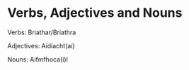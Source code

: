 # Verbs, Adjectives and Nouns

Verbs: Briathar/Briathra

Adjectives: Aidiacht(aí)

Nouns: Aifmfhoca(i)l